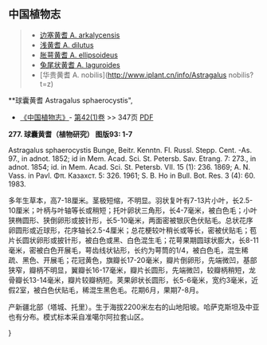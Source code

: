

## 中国植物志

> * [边塞黄耆  A.  arkalycensis](Astragalus-arkalycensis-边塞黄耆.md)
> * [浅黄耆  A.  dilutus](Astragalus-dilutus-浅黄耆.md)
> * [胀萼黄耆  A.  ellipsoideus](Astragalus-ellipsoideus-胀萼黄耆.md)
> * [兔尾状黄耆  A.  laguroides](Astragalus-laguroides-兔尾黄耆.md)
> * [华贵黄耆  A.  nobilis](http://www.iplant.cn/info/Astragalus nobilis?t=z)

**球囊黄耆 Astragalus sphaerocystis",

* [《中国植物志》](http://www.iplant.cn/frps)- [第42(1)卷](http://www.iplant.cn/frps/vol/42(1)) >> 347页 [PDF](http://www.iplant.cn/frps/pdf/42(1)/347.pdf)

**277. 球囊黄耆（植物研究） 图版93: 1-7**

Astragalus sphaerocystis Bunge, Beitr. Kenntn. Fl. Russl. Stepp. Cent. -As. 97., in adnot. 1852; id in Mem. Acad. Sci. St. Petersb. Sav. Etrang. 7: 273., in adnot. 1854; id. in Mem. Acad. Sci. St. Petersb. VII. 15 (1): 236. 1869; A. N. Vass. in Pavl. Φπ. Казахст. 5: 326. 1961; S. B. Ho in Bull. Bot. Res. 3 (4): 60. 1983.

多年生草本，高7-18厘米。茎极短缩，不明显。羽状复叶有7-13片小叶，长2.5-10厘米；叶柄与叶轴等长或稍短；托叶卵状三角形，长4-7毫米，被白色毛；小叶狭椭圆形、狭倒卵形或披针形，长5-10毫米，两面密被银灰色伏贴毛。总状花序卵圆形或近球形，花序轴长2.5-4厘米；总花梗较叶稍长或等长，密被伏贴毛；苞片长圆状卵形或披针形，被白色或黑、白色混生毛；花萼果期圆球状膨大，长8-11毫米，密被白色开展毛，萼齿线状钻形，长约为萼筒的1/4，被白色毛，混生稀疏、黑色、开展毛；花冠黄色，旗瓣长17-20毫米，瓣片倒卵形，先端微凹，基部狭窄，瓣柄不明显，翼瓣长16-17毫米，瓣片长圆形，先端微凹，较瓣柄稍短，龙骨瓣长13-14毫米，瓣片较瓣柄短。荚果卵状长圆形，长5-6毫米，宽约3毫米，近假2室，被白色伏贴毛，稀混生黑色毛。花期6月，果期7-8月。

产新疆北部（塔城、托里）。生于海拔2200米左右的山地阳坡。哈萨克斯坦及中亚也有分布。模式标本采自准噶尔阿拉套山区。

}
